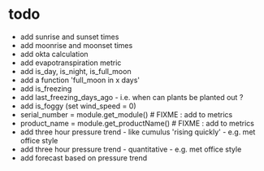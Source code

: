 todo
====
- add sunrise and sunset times
- add moonrise and moonset times
- add okta calculation
- add evapotranspiration metric 
- add is_day, is_night, is_full_moon
- add a function 'full_moon in x days'
- add is_freezing
- add last_freezing_days_ago - i.e. when can plants be planted out ?
- add is_foggy (set wind_speed = 0)
- serial_number = module.get_module()         # FIXME : add to metrics
- product_name = module.get_productName()     # FIXME : add to metrics
- add three hour pressure trend - like cumulus 'rising quickly' - e.g. met office style
- add three hour pressure trend - quantitative - e.g. met office style
- add forecast based on pressure trend
